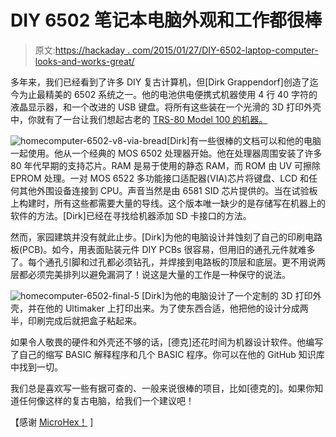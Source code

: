 # DIY 6502 笔记本电脑外观和工作都很棒

> 原文:[https://hackaday . com/2015/01/27/DIY-6502-laptop-computer-looks-and-works-great/](https://hackaday.com/2015/01/27/diy-6502-laptop-computer-looks-and-works-great/)

多年来，我们已经看到了许多 DIY 复古计算机，但[Dirk Grappendorf]创造了迄今为止最精美的 6502 系统之一。他的电池供电便携式机器使用 4 行 40 字符的液晶显示器，和一个改进的 USB 键盘。将所有这些装在一个光滑的 3D 打印外壳中，你就有了一台让我们想起古老的 [TRS-80 Model 100 的机器。](http://en.wikipedia.org/wiki/TRS-80_Model_100)

![homecomputer-6502-v8-via-bread](../Images/364088aa6db86b12b5d768090da9173e.png)[Dirk]有一些很棒的文档可以和他的电脑一起使用。他从一个经典的 MOS 6502 处理器开始。他在处理器周围安装了许多 80 年代早期的支持芯片。RAM 是易于使用的静态 RAM，而 ROM 由 UV 可擦除 EPROM 处理。一对 MOS 6522 多功能接口适配器(VIA)芯片将键盘、LCD 和任何其他外围设备连接到 CPU。声音当然是由 6581 SID 芯片提供的。当在试验板上构建时，所有这些都需要大量的导线。这个版本唯一缺少的是存储写在机器上的软件的方法。[Dirk]已经在寻找给机器添加 SD 卡接口的方法。

然而，家园建筑并没有就此止步。[Dirk]为他的电脑设计并蚀刻了自己的印刷电路板(PCB)。如今，用表面贴装元件 DIY PCBs 很容易，但用旧的通孔元件就难多了。每个通孔引脚和过孔都必须钻孔，并焊接到电路板的顶层和底层。更不用说两层都必须完美排列以避免漏洞了！说这是大量的工作是一种保守的说法。

![homecomputer-6502-final-5](../Images/7422e9d024a6cac69ceeed8f113abe83.png) [Dirk]为他的电脑设计了一个定制的 3D 打印外壳，并在他的 Ultimaker 上打印出来。为了使东西合适，他把他的设计分成两半，印刷完成后就把盒子粘起来。

如果令人敬畏的硬件和外壳还不够的话，[德克]还花时间为机器设计软件。他编写了自己的缩写 BASIC 解释程序和几个 BASIC 程序。你可以在他的 GitHub 知识库中找到一切。

我们总是喜欢写一些有据可查的、一般来说很棒的项目，比如[德克的]。如果你知道任何像这样的复古电脑，给我们一个建议吧！

【感谢 [MicroHex！](http://hackaday.io/MicroHex) ]